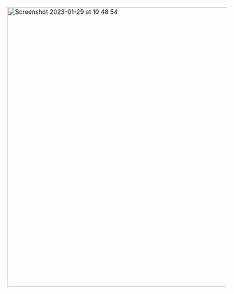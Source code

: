 <img width="641" alt="Screenshot 2023-01-29 at 10 48 54" src="https://user-images.githubusercontent.com/95253429/215338148-dd34f7b5-7c3e-4917-94b0-73e988fe7f08.png">
